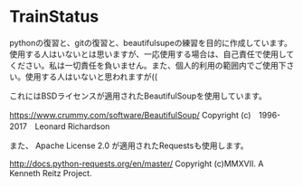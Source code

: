 # TrainStatus

pythonの復習と、gitの復習と、beautifulsupeの練習を目的に作成しています。
使用する人はいないとは思いますが、一応使用する場合は、自己責任で使用してください。私は一切責任を負いません。また、個人的利用の範囲内でご使用下さい。使用する人はいないと思われますが((


これにはBSDライセンスが適用されたBeautifulSoupを使用しています。

https://www.crummy.com/software/BeautifulSoup/ 
Copyright (c)　1996-2017　Leonard Richardson

また、 Apache License 2.0 が適用されたRequestsも使用します。

http://docs.python-requests.org/en/master/
Copyright (c)MMXVII. A Kenneth Reitz Project.

